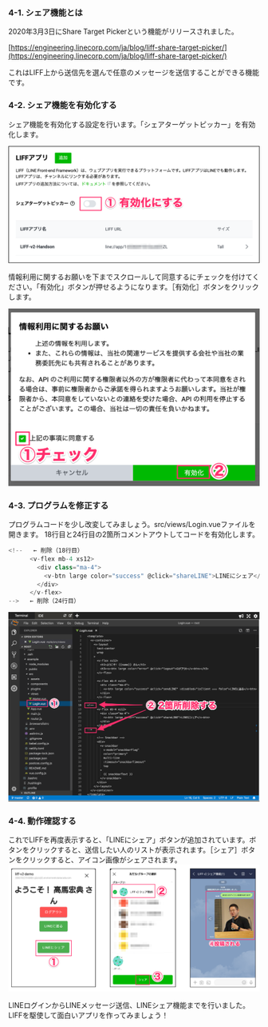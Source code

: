 ### 4-1. シェア機能とは
2020年3月3日にShare Target Pickerという機能がリリースされました。

[https://engineering.linecorp.com/ja/blog/liff-share-target-picker/](https://engineering.linecorp.com/ja/blog/liff-share-target-picker/)

これはLIFF上から送信先を選んで任意のメッセージを送信することができる機能です。

### 4-2. シェア機能を有効化する
シェア機能を有効化する設定を行います。「シェアターゲットピッカー」を有効化します。

![s500](https://raw.githubusercontent.com/gaomar/katacoda-scenarios/master/liff-v2-handson-playground/images/s500.png)

情報利用に関するお願いを下までスクロールして同意するにチェックを付けてください。「有効化」ボタンが押せるようになります。［有効化］ボタンをクリックします。

![s501](https://raw.githubusercontent.com/gaomar/katacoda-scenarios/master/liff-v2-handson-playground/images/s501.png)

### 4-3. プログラムを修正する
プログラムコードを少し改変してみましょう。src/views/Login.vueファイルを開きます。
18行目と24行目の2箇所コメントアウトしてコードを有効化します。

```javascript
<!--   ← 削除（18行目）
      <v-flex mb-4 xs12>
        <div class="ma-4">
          <v-btn large color="success" @click="shareLINE">LINEにシェア</v-btn>
        </div>
      </v-flex>
-->   ← 削除（24行目）
```

![s502](https://raw.githubusercontent.com/gaomar/katacoda-scenarios/master/liff-v2-handson-playground/images/s502.png)

### 4-4. 動作確認する
これでLIFFを再度表示すると、「LINEにシェア」ボタンが追加されています。ボタンをクリックすると、送信したい人のリストが表示されます。［シェア］ボタンをクリックすると、アイコン画像がシェアされます。
![s503](https://raw.githubusercontent.com/gaomar/katacoda-scenarios/master/liff-v2-handson-playground/images/s503.png)

LINEログインからLINEメッセージ送信、LINEシェア機能までを行いました。LIFFを駆使して面白いアプリを作ってみましょう！

